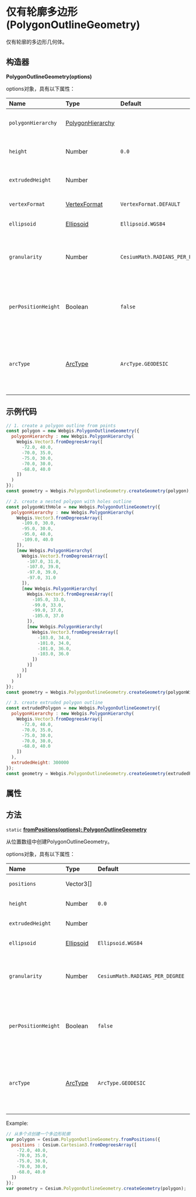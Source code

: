# 仅有轮廓多边形(PolygonOutlineGeometry)

仅有轮廓的多边形几何体。

## 构造器

**PolygonOutlineGeometry(options)**

options对象，具有以下属性：

| Name                | Type                                                         | Default                         | Description                                                  |
| :------------------ | :----------------------------------------------------------- | :------------------------------ | :----------------------------------------------------------- |
| `polygonHierarchy`  | [PolygonHierarchy](https://www.vvpstk.com/public/Cesium/Documentation/PolygonHierarchy.html) |                                 | 包含孔洞（holes）的多边形层次结构。                          |
| `height`            | Number                                                       | `0.0`                           | optional边形与椭球面的距离，单位为米。                       |
| `extrudedHeight`    | Number                                                       |                                 | optional边形的挤压面与椭球面的距离，单位为米。               |
| `vertexFormat`      | [VertexFormat](https://www.vvpstk.com/public/Cesium/Documentation/VertexFormat.html) | `VertexFormat.DEFAULT`          | optional要计算的顶点属性。                                   |
| `ellipsoid`         | [Ellipsoid](https://www.vvpstk.com/public/Cesium/Documentation/Ellipsoid.html) | `Ellipsoid.WGS84`               | optional用作参考的椭球体。                                   |
| `granularity`       | Number                                                       | `CesiumMath.RADIANS_PER_DEGREE` | optional每个经度和纬度之间的距离，以弧度表示。确定缓冲区中的位置数。 |
| `perPositionHeight` | Boolean                                                      | `false`                         | optional为每个位置使用options.positions的高度，而不是使用options.height来确定高度。 |
| `arcType`           | [ArcType](https://www.vvpstk.com/public/Cesium/Documentation/ArcType.html) | `ArcType.GEODESIC`              | optional多边形边缘必须遵循的线的类型。有效的选项是[`ArcType.GEODESIC`](https://www.vvpstk.com/public/Cesium/Documentation/ArcType.html#.GEODESIC)和[`ArcType.RHUMB`](https://www.vvpstk.com/public/Cesium/Documentation/ArcType.html#.RHUMB)。 |

## 示例代码

```javascript
// 1. create a polygon outline from points
const polygon = new Webgis.PolygonOutlineGeometry({
  polygonHierarchy : new Webgis.PolygonHierarchy(
    Webgis.Vector3.fromDegreesArray([
      -72.0, 40.0,
      -70.0, 35.0,
      -75.0, 30.0,
      -70.0, 30.0,
      -68.0, 40.0
    ])
  )
});
const geometry = Webgis.PolygonOutlineGeometry.createGeometry(polygon);

// 2. create a nested polygon with holes outline
const polygonWithHole = new Webgis.PolygonOutlineGeometry({
  polygonHierarchy : new Webgis.PolygonHierarchy(
    Webgis.Vector3.fromDegreesArray([
      -109.0, 30.0,
      -95.0, 30.0,
      -95.0, 40.0,
      -109.0, 40.0
    ]),
    [new Webgis.PolygonHierarchy(
      Webgis.Vector3.fromDegreesArray([
        -107.0, 31.0,
        -107.0, 39.0,
        -97.0, 39.0,
        -97.0, 31.0
      ]),
      [new Webgis.PolygonHierarchy(
        Webgis.Vector3.fromDegreesArray([
          -105.0, 33.0,
          -99.0, 33.0,
          -99.0, 37.0,
          -105.0, 37.0
        ]),
        [new Webgis.PolygonHierarchy(
          Webgis.Vector3.fromDegreesArray([
            -103.0, 34.0,
            -101.0, 34.0,
            -101.0, 36.0,
            -103.0, 36.0
          ])
        )]
      )]
    )]
  )
});
const geometry = Webgis.PolygonOutlineGeometry.createGeometry(polygonWithHole);

// 3. create extruded polygon outline
const extrudedPolygon = new Webgis.PolygonOutlineGeometry({
  polygonHierarchy : new Webgis.PolygonHierarchy(
    Webgis.Vector3.fromDegreesArray([
      -72.0, 40.0,
      -70.0, 35.0,
      -75.0, 30.0,
      -70.0, 30.0,
      -68.0, 40.0
    ])
  ),
  extrudedHeight: 300000
});
const geometry = Webgis.PolygonOutlineGeometry.createGeometry(extrudedPolygon);
```

## 属性

## 方法

`static` **[fromPositions(options): PolygonOutlineGeometry]()**

从位置数组中创建PolygonOutlineGeometry。

options对象，具有以下属性：

| Name                | Type                                                         | Default                         | Description                                                  |
| :------------------ | :----------------------------------------------------------- | :------------------------------ | :----------------------------------------------------------- |
| `positions`         | Vector3[]                                                    |                                 | 定义多边形的角点的位置数组。                                 |
| `height`            | Number                                                       | `0.0`                           | optional多边形的高度。                                       |
| `extrudedHeight`    | Number                                                       |                                 | optional多边形挤压的高度。                                   |
| `ellipsoid`         | [Ellipsoid](https://www.vvpstk.com/public/Cesium/Documentation/Ellipsoid.html) | `Ellipsoid.WGS84`               | optional用作参考的椭球体。                                   |
| `granularity`       | Number                                                       | `CesiumMath.RADIANS_PER_DEGREE` | optional每个经度和纬度之间的距离，以弧度表示。确定缓冲区中的位置数。 |
| `perPositionHeight` | Boolean                                                      | `false`                         | optional为每个位置使用options.positions的高度，而不是使用options.height来确定高度。 |
| `arcType`           | [ArcType](https://www.vvpstk.com/public/Cesium/Documentation/ArcType.html) | `ArcType.GEODESIC`              | optional多边形边缘必须遵循的线的类型。有效的选项是[`ArcType.GEODESIC`](https://www.vvpstk.com/public/Cesium/Documentation/ArcType.html#.GEODESIC)和[`ArcType.RHUMB`](https://www.vvpstk.com/public/Cesium/Documentation/ArcType.html#.RHUMB)。 |

Example:

```javascript
// 从多个点创建一个多边形轮廓
var polygon = Cesium.PolygonOutlineGeometry.fromPositions({
  positions : Cesium.Cartesian3.fromDegreesArray([
    -72.0, 40.0,
    -70.0, 35.0,
    -75.0, 30.0,
    -70.0, 30.0,
    -68.0, 40.0
  ])
});
var geometry = Cesium.PolygonOutlineGeometry.createGeometry(polygon);
```